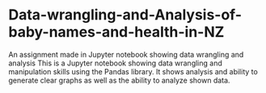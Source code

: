 # Data-wrangling-and-Analysis-of-baby-names-and-health-in-NZ
An assignment made in Jupyter notebook showing data wrangling and analysis
This is a Jupyter notebook showing data wrangling and manipulation skills using the Pandas library.
It shows analysis and ability to generate clear graphs as well as the ability to analyze shown data.
